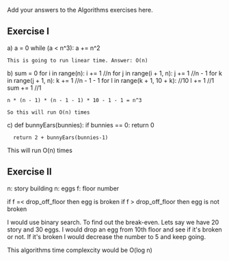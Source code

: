 Add your answers to the Algorithms exercises here.

## Exercise I

a)  a = 0
    while (a < n^3):
      a += n^2
    
    This is going to run linear time. Answer: O(n)

b)  sum = 0
    for i in range(n):
      i += 1                                //n
      for j in range(i + 1, n):
        j += 1                              //n - 1
        for k in range(j + 1, n):
          k += 1                            //n - 1 - 1
          for l in range(k + 1, 10 + k):    //10
            l += 1                          //1
            sum += 1                        //1

    n * (n - 1) * (n - 1 - 1) * 10 - 1 - 1 = n^3

    So this will run O(n) times

c)  def bunnyEars(bunnies):
      if bunnies == 0:
        return 0

      return 2 + bunnyEars(bunnies-1)

  This will run O(n) times


## Exercise II

n: story building
n: eggs
f: floor number

if f =< drop_off_floor then egg is broken
if f > drop_off_floor then egg is not broken

I would use binary search. To find out the break-even. 
Lets say we have 20 story and 30 eggs. I would drop an egg from 10th floor 
and see if it's broken or not. If it's broken I would decrease the number to 5
and keep going.

This algorithms time complexcity would be O(log n)